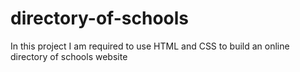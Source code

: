 # directory-of-schools
 In this project I am required to use HTML and CSS to build an online directory of schools website
